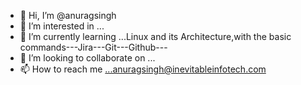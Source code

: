 - 👋 Hi, I’m @anuragsingh
- 👀 I’m interested in ...
- 🌱 I’m currently learning ...Linux and its Architecture,with the basic commands---Jira---Git---Github---
- 💞️ I’m looking to collaborate on ...
- 📫 How to reach me ...anuragsingh@inevitableinfotech.com

<!---
anuragsingh0302/anuragsingh0302 is a ✨ special ✨ repository because its `README.md` (this file) appears on your GitHub profile.
You can click the Preview link to take a look at your changes.
--->
